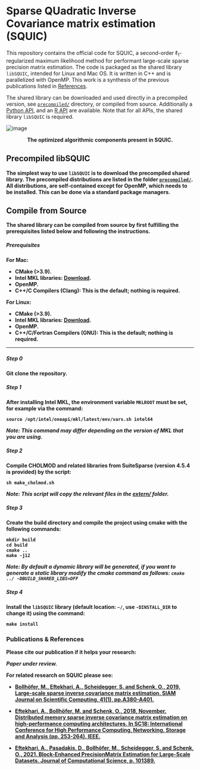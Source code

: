 # Sparse QUadratic Inverse Covariance matrix estimation (SQUIC)
This repository contains the official code for SQUIC, a second-order $`\ell_1`$-regularized maximum likelihood method 
for performant large-scale sparse precision matrix estimation. The code is packaged as the shared library 
``libSQUIC``, intended for Linux and Mac OS. It is written in C++ and is parallelized with OpenMP. This 
work is a synthesis of the previous publications listed in [References](#References).

The shared library can be downloaded and used directly in a precompiled version, see [`precompiled/`](precompiled/) 
directory, or compiled from source. Additionally a [Python API](https://www.gitlab.ci.inf.usi.ch/SQUIC/SQUIC_Python), 
and an [R API](https://www.gitlab.ci.inf.usi.ch/SQUIC/SQUIC_R) are available. Note that for all APIs, the shared library ``libSQUIC`` is required.


![image](https://drive.google.com/uc?id=14ob4yMPKd6NMcCnxsRT2Otxulpksb0Ay)
<div align="center">
<b>The optimized algorithmic components present in SQUIC.<b>
</div>


## Precompiled libSQUIC
The simplest way to use ``libSQUIC`` is to download the precompiled shared library. The 
precompiled distributions are listed in the folder [`precompiled/`](precompiled/). All distributions, are 
self-contained except for OpenMP, which needs to be installed. This can be done via a standard package 
managers.

## Compile from Source
The shared library can be compiled from source by first fulfilling the prerequisites listed below and following the instructions. 

##### Prerequisites

For Mac:
- CMake (>3.9).
- Intel MKL libraries: [Download](https://software.intel.com/content/www/us/en/develop/tools/oneapi/base-toolkit/download.html?operatingsystem=mac&distributions=webdownload&options=online).
- OpenMP.
- C++/C Compilers (Clang): This is the default; nothing is required.

For Linux:
- CMake (>3.9). 
- Intel MKL libraries: [Download](https://software.intel.com/content/www/us/en/develop/tools/oneapi/base-toolkit/download.html?operatingsystem=linux&distributions=webdownload&options=online).
- OpenMP.
- C++/C/Fortran Compilers (GNU): This is the default; nothing is required.

***

##### Step 0
Git clone the repository.

##### Step 1
After installing Intel MKL, the environment variable ``MKLROOT`` must be set, for example via the command:
```angular2
source /opt/intel/oneapi/mkl/latest/env/vars.sh intel64
```
_Note: This command may differ depending on the version of MKL that you are using._

##### Step 2
Compile CHOLMOD and related libraries from SuiteSparse (version 4.5.4 is provided) by the script:
	
```angular2
sh make_cholmod.sh 
```
_Note: This script will copy the relevant files in the [extern/](extern/) folder._

##### Step 3
Create the build directory and compile the project using cmake with the following commands:  
```angular2
mkdir build
cd build
cmake ..
make -j12
```
_Note: By default a dynamic library will be generated, if you want to generate a static library modify the
cmake command as follows: ``cmake ../ -DBUILD_SHARED_LIBS=OFF``_

##### Step 4
Install the ``libSQUIC`` library (default location: ``~/``, use ``-DINSTALL_DIR`` to change it)
using the command:

```angular2
make install 
```

### Publications & References

Please cite our publication if it helps your research:

***Paper under review.***

For related research on SQUIC please see:

- [Bollhöfer, M., Eftekhari, A., Scheidegger, S. and Schenk, O., 2019. Large-scale sparse inverse covariance matrix estimation. SIAM Journal on Scientific Computing, 41(1), pp.A380-A401.](https://epubs.siam.org/doi/abs/10.1137/17M1147615)

- [Eftekhari, A., Bollhöfer, M. and Schenk, O., 2018, November. Distributed memory sparse inverse covariance matrix estimation on high-performance computing architectures. In SC18: International Conference for High Performance Computing, Networking, Storage and Analysis (pp. 253-264). IEEE.](https://dl.acm.org/doi/10.5555/3291656.3291683)

- [Eftekhari, A., Pasadakis, D., Bollhöfer, M., Scheidegger, S. and Schenk, O., 2021. Block-Enhanced PrecisionMatrix Estimation for Large-Scale Datasets. Journal of Computational Science, p. 101389.](https://www.sciencedirect.com/science/article/pii/S1877750321000776)
